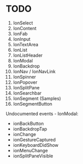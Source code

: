 ﻿# TODO

1. IonSelect
2. IonContent
3. IonFab
4. IonInput
5. IonTextArea
6. IonList
7. IonListHeader
8. IonModal
9. IonBackdrop
10. IonNav / IonNavLink
11. IonSpinner
12. IonPopover
13. IonSplitPane
14. IonSearchbar
15. IonSegment (Samples)
16. IonSegmentButton

Undocumented events - IonModal:
- ionBackButton
- ionBackdropTap
- ionChange
- ionGestureCaptured
- ionKeyboardDidShow
- ionMenuChange
- ionSplitPaneVisible